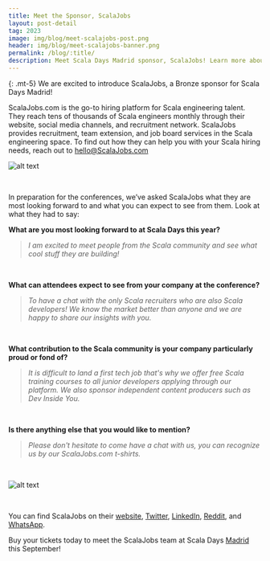 ```yaml
---
title: Meet the Sponsor, ScalaJobs
layout: post-detail
tag: 2023
image: img/blog/meet-scalajobs-post.png
header: img/blog/meet-scalajobs-banner.png
permalink: /blog/:title/
description: Meet Scala Days Madrid sponsor, ScalaJobs! Learn more about this sponsor and see what they look forward to seeing in Madrid this year!
---
```

{: .mt-5}
We are excited to introduce ScalaJobs, a Bronze sponsor for Scala Days Madrid!

ScalaJobs.com is the go-to hiring platform for Scala engineering talent. They reach tens of thousands of Scala engineers monthly through their website, social media channels, and recruitment network. ScalaJobs provides recruitment, team extension, and job board services in the Scala engineering space. To find out how they can help you with your Scala hiring needs, reach out to hello@ScalaJobs.com


![alt text](/img/assets/sponsors/Sponsor-Card-scalajobs.png)

<br>

In preparation for the conferences, we’ve asked ScalaJobs what they are most looking forward to and what you can expect to see from them. Look at what they had to say:
<br>

**What are you most looking forward to at Scala Days this year?**
<br>

> *I am excited to meet people from the Scala community and see what cool stuff they are building!*

<br>

**What can attendees expect to see from your company at the conference?**
<br>

> *To have a chat with the only Scala recruiters who are also Scala developers! We know the market better than anyone and we are happy to share our insights with you.*

<br>

**What contribution to the Scala community is your company particularly proud or fond of?**
<br>

> *It is difficult to land a first tech job that's why we offer free Scala training courses to all junior developers applying through our platform. We also sponsor independent content producers such as Dev Inside You.*

<br>

**Is there anything else that you would like to mention?**
<br>

> *Please don't hesitate to come have a chat with us, you can recognize us by our ScalaJobs.com t-shirts.*

<br>

![alt text](/img/assets/madrid/talks/SpeakerCard-JulienTruffaut-1920x1080.png)

<br>

You can find ScalaJobs on their [website](https://scalajobs.com/), [Twitter](https://twitter.com/ScalaJobsDev), [LinkedIn](https://linkedin.com/company/scalajobs-dev/), [Reddit](https://reddit.com/r/scalajobs/), and [WhatsApp](https://wa.me/message/GYLYNS6DBU74B1).


Buy your tickets today to meet the ScalaJobs team at Scala Days [Madrid](https://scaladays.org/madrid-2023/#pricetable) this September!


